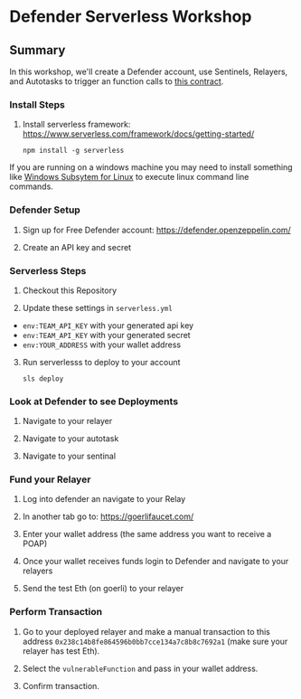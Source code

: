 # Defender Serverless Workshop


## Summary

In this workshop, we'll create a Defender account, use Sentinels, Relayers, and Autotasks to trigger an function calls to [this contract](https://goerli.etherscan.io/address/0x238c14b8fe864596b0bb7cce134a7c8b8c7692a1).  

### Install Steps

1. Install serverless framework: https://www.serverless.com/framework/docs/getting-started/

    `npm install -g serverless`
    
If you are running on a windows machine you may need to install something like [Windows Subsytem for Linux](https://learn.microsoft.com/en-us/windows/wsl/install) to execute linux command line commands.

### Defender Setup

1. Sign up for Free Defender account: https://defender.openzeppelin.com/

2. Create an API key and secret

### Serverless Steps

1. Checkout this Repository

2. Update these settings in `serverless.yml`
- `env:TEAM_API_KEY` with your generated api key
- `env:TEAM_API_KEY` with your generated secret
- `env:YOUR_ADDRESS` with your wallet address

3. Run serverlesss to deploy to your account

     `sls deploy`


### Look at Defender to see Deployments
1. Navigate to your relayer

2. Navigate to your autotask

3. Navigate to your sentinal
### Fund your Relayer

1. Log into defender an navigate to your Relay

2. In another tab go to: https://goerlifaucet.com/

3. Enter your wallet address (the same address you want to receive a POAP)

4. Once your wallet receives funds login to Defender and navigate to your relayers

5. Send the test Eth (on goerli) to your relayer

### Perform Transaction

1. Go to your deployed relayer and make a manual transaction to this address `0x238c14b8fe864596b0bb7cce134a7c8b8c7692a1` (make sure your relayer has test Eth).

2. Select the `vulnerableFunction` and pass in your wallet address.

3. Confirm transaction.

